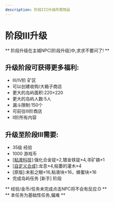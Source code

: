 ```yaml
---
description: 阶段III升级所需物品
---
```


# 阶段III升级

** 阶段升级在主城NPC\[阶段升级\]中,求求不要问了! **

## 升级阶段可获得更多福利:  
- III/IV阶 矿区  
- 可以创建收购/大箱子商店  
- 更大的岛屿面积:220×220  
- 更大的岛屿人数:5人  
- 漏斗限制:150个 
- 可前往III阶商店  
- II阶所有内容 

## 升级至阶段III需要:  
- 35级 经验  
- 1000 游戏币  
- [\[粘液科技\]](https://doc.skycraft.cn/plugins/slimefun):强化合金锭×2,镀金铁锭×4,寻矿镐×1  
- [\[自定义合成\]](https://doc.skycraft.cn/plugins/minetinker):龙息×4,枯萎的灌木×4  
- \[原版\]:末影之眼×16,粘液块×16，蜂蜜块×16
- 完成岛屿任务 \[新手\] 阶段    

** 经验/金币/任务未完成点击NPC将不会有反应:D **  
** 本任务为基础性任务,偏难 **

